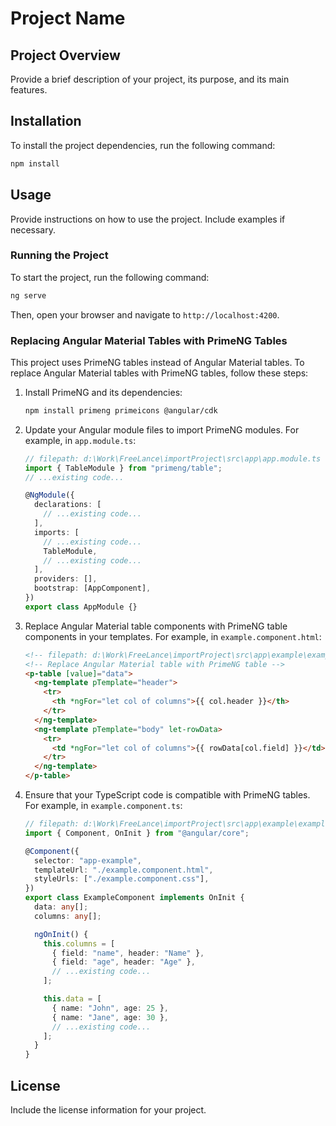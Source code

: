# Project Name

## Project Overview

Provide a brief description of your project, its purpose, and its main features.

## Installation

To install the project dependencies, run the following command:

```bash
npm install
```

## Usage

Provide instructions on how to use the project. Include examples if necessary.

### Running the Project

To start the project, run the following command:

```bash
ng serve
```

Then, open your browser and navigate to `http://localhost:4200`.

### Replacing Angular Material Tables with PrimeNG Tables

This project uses PrimeNG tables instead of Angular Material tables. To replace Angular Material tables with PrimeNG tables, follow these steps:

1. Install PrimeNG and its dependencies:

   ```bash
   npm install primeng primeicons @angular/cdk
   ```

2. Update your Angular module files to import PrimeNG modules. For example, in `app.module.ts`:

   ```typescript
   // filepath: d:\Work\FreeLance\importProject\src\app\app.module.ts
   import { TableModule } from "primeng/table";
   // ...existing code...

   @NgModule({
     declarations: [
       // ...existing code...
     ],
     imports: [
       // ...existing code...
       TableModule,
       // ...existing code...
     ],
     providers: [],
     bootstrap: [AppComponent],
   })
   export class AppModule {}
   ```

3. Replace Angular Material table components with PrimeNG table components in your templates. For example, in `example.component.html`:

   ```html
   <!-- filepath: d:\Work\FreeLance\importProject\src\app\example\example.component.html -->
   <!-- Replace Angular Material table with PrimeNG table -->
   <p-table [value]="data">
     <ng-template pTemplate="header">
       <tr>
         <th *ngFor="let col of columns">{{ col.header }}</th>
       </tr>
     </ng-template>
     <ng-template pTemplate="body" let-rowData>
       <tr>
         <td *ngFor="let col of columns">{{ rowData[col.field] }}</td>
       </tr>
     </ng-template>
   </p-table>
   ```

4. Ensure that your TypeScript code is compatible with PrimeNG tables. For example, in `example.component.ts`:

   ```typescript
   // filepath: d:\Work\FreeLance\importProject\src\app\example\example.component.ts
   import { Component, OnInit } from "@angular/core";

   @Component({
     selector: "app-example",
     templateUrl: "./example.component.html",
     styleUrls: ["./example.component.css"],
   })
   export class ExampleComponent implements OnInit {
     data: any[];
     columns: any[];

     ngOnInit() {
       this.columns = [
         { field: "name", header: "Name" },
         { field: "age", header: "Age" },
         // ...existing code...
       ];

       this.data = [
         { name: "John", age: 25 },
         { name: "Jane", age: 30 },
         // ...existing code...
       ];
     }
   }
   ```

## License

Include the license information for your project.
